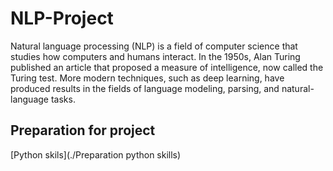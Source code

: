 # NLP-Project

Natural language processing (NLP) is a field of computer science that studies how computers and humans interact. In the 1950s, Alan Turing published an article that proposed a measure of intelligence, now called the Turing test. More modern techniques, such as deep learning, have produced results in the fields of language modeling, parsing, and natural-language tasks.

## Preparation for project

[Python skils](./Preparation python skills)
